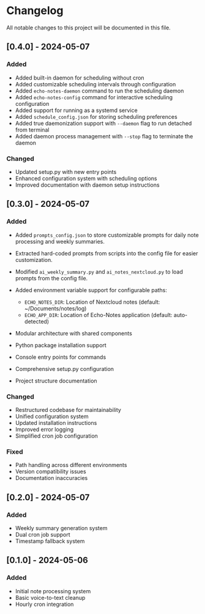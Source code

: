 # Changelog

All notable changes to this project will be documented in this file.

## [0.4.0] - 2024-05-07

### Added

- Added built-in daemon for scheduling without cron
- Added customizable scheduling intervals through configuration
- Added `echo-notes-daemon` command to run the scheduling daemon
- Added `echo-notes-config` command for interactive scheduling configuration
- Added support for running as a systemd service
- Added `schedule_config.json` for storing scheduling preferences
- Added true daemonization support with `--daemon` flag to run detached from terminal
- Added daemon process management with `--stop` flag to terminate the daemon

### Changed

- Updated setup.py with new entry points
- Enhanced configuration system with scheduling options
- Improved documentation with daemon setup instructions

## [0.3.0] - 2024-05-07

### Added

-   Added `prompts_config.json` to store customizable prompts for daily note processing and weekly summaries.
-   Extracted hard-coded prompts from scripts into the config file for easier customization.
-   Modified `ai_weekly_summary.py` and `ai_notes_nextcloud.py` to load prompts from the config file.
-   Added environment variable support for configurable paths:
    - `ECHO_NOTES_DIR`: Location of Nextcloud notes (default: ~/Documents/notes/log)
    - `ECHO_APP_DIR`: Location of Echo-Notes application (default: auto-detected)

- Modular architecture with shared components
- Python package installation support
- Console entry points for commands
- Comprehensive setup.py configuration
- Project structure documentation

### Changed
- Restructured codebase for maintainability
- Unified configuration system
- Updated installation instructions
- Improved error logging
- Simplified cron job configuration

### Fixed
- Path handling across different environments
- Version compatibility issues
- Documentation inaccuracies

## [0.2.0] - 2024-05-07

### Added
- Weekly summary generation system
- Dual cron job support
- Timestamp fallback system

## [0.1.0] - 2024-05-06

### Added
- Initial note processing system
- Basic voice-to-text cleanup
- Hourly cron integration